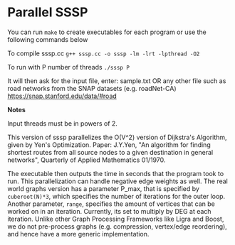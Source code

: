 Parallel SSSP
=================

You can run ```make``` to create executables for each program or use the following commands below

To compile sssp.cc
  ```g++ sssp.cc -o sssp -lm -lrt -lpthread -O2```
  
To run with P number of threads
  ```./sssp P```
  
  It will then ask for the input file, enter:
  sample.txt
  OR any other file such as road networks from the SNAP datasets (e.g. roadNet-CA)
  https://snap.stanford.edu/data/#road

**Notes**

Input threads must be in powers of 2.

This version of sssp parallelizes the O(V^2) version of Dijkstra's Algorithm, given by Yen's Optimization.
Paper: J.Y.Yen, "An algorithm for finding shortest routes from all source nodes to a given destination in general networks", Quarterly of Applied Mathematics 01/1970.

The executable then outputs the time in seconds that the program took to run.
This parallelization can handle negative edge weights as well.
The real world graphs version has a parameter P_max, that is specified by ```cuberoot(N)*3```, which specifies the number of iterations for the outer loop.
Another parameter, ```range```, specifies the amount of vertices that can be worked on in an iteration. Currently, its set to multiply by DEG at each iteration. 
Unlike other Graph Processing Frameworks like Ligra and Boost, we do not pre-process graphs (e.g. compression, vertex/edge reordering), and hence have a more generic implementation.

